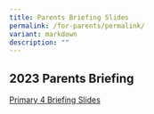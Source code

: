 ```yaml
---
title: Parents Briefing Slides
permalink: /for-parents/permalink/
variant: markdown
description: ""
---
```

2023 Parents Briefing 
--------------------------

[Primary 4 Briefing Slides](/files/P4_Parents_Briefing_9_Nov_2023_Final___Website.pdf)